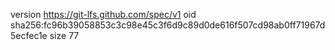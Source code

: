 version https://git-lfs.github.com/spec/v1
oid sha256:fc96b39058853c3c98e45c3f6d9c89d0de616f507cd98ab0ff71967d5ecfec1e
size 77
